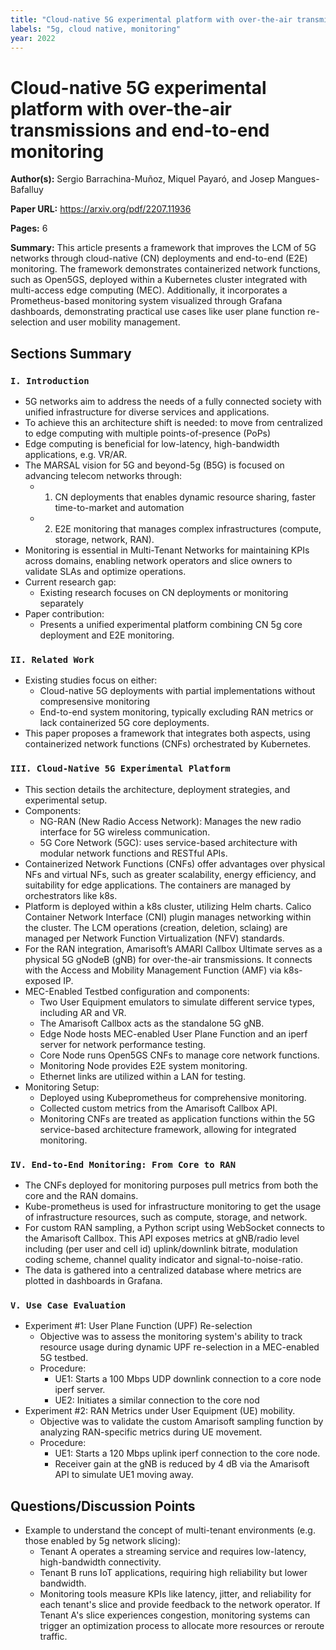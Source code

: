 ```yaml
---
title: "Cloud-native 5G experimental platform with over-the-air transmissions and end-to-end monitoring"
labels: "5g, cloud native, monitoring"
year: 2022
---
```


# Cloud-native 5G experimental platform with over-the-air transmissions and end-to-end monitoring

**Author(s):** Sergio Barrachina-Muñoz, Miquel Payaró, and Josep Mangues-Bafalluy

**Paper URL:** https://arxiv.org/pdf/2207.11936

**Pages:** 6

**Summary:** This article presents a framework that improves the LCM of 5G networks through cloud-native (CN) deployments and end-to-end (E2E) monitoring. The framework demonstrates containerized network functions, such as Open5GS, deployed within a Kubernetes cluster integrated with multi-access edge computing (MEC). Additionally, it incorporates a Prometheus-based monitoring system visualized through Grafana dashboards, demonstrating practical use cases like user plane function re-selection and user mobility management.

## Sections Summary

### `I. Introduction`
- 5G networks aim to address the needs of a fully connected society with unified infrastructure for diverse services and applications.
- To achieve this an architecture shift is needed: to move from centralized to edge computing with multiple points-of-presence (PoPs)
- Edge computing is beneficial for low-latency, high-bandwidth applications, e.g. VR/AR.
- The MARSAL vision for 5G and beyond-5g (B5G) is focused on advancing telecom networks through:
    - 1) CN deployments that enables dynamic resource sharing, faster time-to-market and automation
    - 2) E2E monitoring that manages complex infrastructures (compute, storage, network, RAN).
- Monitoring is essential in Multi-Tenant Networks for maintaining KPIs across domains, enabling network operators and slice owners to validate SLAs and optimize operations.
- Current research gap:
    - Existing research focuses on CN deployments or monitoring separately
- Paper contribution:
    - Presents a unified experimental platform combining CN 5g core deployment and E2E monitoring.
  
### `II. Related Work`
- Existing studies focus on either:
    - Cloud-native 5G deployments with partial implementations without compresensive monitoring
    - End-to-end system monitoring, typically excluding RAN metrics or lack containerized 5G core deployments.
- This paper proposes a framework that integrates both aspects, using containerized network functions (CNFs) orchestrated by Kubernetes.

### `III. Cloud-Native 5G Experimental Platform`
- This section details the architecture, deployment strategies, and experimental setup.
- Components:
    - NG-RAN (New Radio Access Network): Manages the new radio interface for 5G wireless communication.
    - 5G Core Network (5GC): uses service-based architecture with modular network functions and RESTful APIs.
- Containerized Network Functions (CNFs) offer advantages over physical NFs and virtual NFs, such as greater scalability, energy efficiency, and suitability for edge applications. The containers are managed by orchestrators like k8s.
- Platform is deployed within a k8s cluster, utilizing Helm charts. Calico Container Network Interface (CNI) plugin manages networking within the cluster. The LCM operations (creation, deletion, sclaing) are managed per Network Function Virtualization (NFV) standards.
- For the RAN integration, Amarisoft’s AMARI Callbox Ultimate serves as a physical 5G gNodeB (gNB) for over-the-air transmissions. It connects with the Access and Mobility Management Function (AMF) via k8s-exposed IP.
- MEC-Enabled Testbed configuration and components:
    - Two User Equipment emulators to simulate different service types, including AR and VR.
    - The Amarisoft Callbox acts as the standalone 5G gNB.
    - Edge Node hosts MEC-enabled User Plane Function and an iperf server for network performance testing.
    - Core Node runs Open5GS CNFs to manage core network functions.
    - Monitoring Node provides E2E system monitoring.
    - Ethernet links are utilized within a LAN for testing.
- Monitoring Setup:
    - Deployed using Kubeprometheus for comprehensive monitoring.
    - Collected custom metrics from the Amarisoft Callbox API.
    - Monitoring CNFs are treated as application functions within the 5G service-based architecture framework, allowing for integrated monitoring.

### `IV. End-to-End Monitoring: From Core to RAN`
- The CNFs deployed for monitoring purposes pull metrics from both the core and the RAN domains.
- Kube-prometheus is used for infrastructure monitoring to get the usage of infrastructure resources, such as compute, storage, and network.
- For custom RAN sampling, a Python script using WebSocket connects to the Amarisoft Callbox. This API exposes metrics at gNB/radio level including (per user and cell id) uplink/downlink bitrate, modulation coding scheme, channel quality indicator and signal-to-noise-ratio.
- The data is gathered into a centralized database where metrics are plotted in dashboards in Grafana.

### `V. Use Case Evaluation`
- Experiment #1: User Plane Function (UPF) Re-selection
    - Objective was to assess the monitoring system's ability to track resource usage during dynamic UPF re-selection in a MEC-enabled 5G testbed.
    - Procedure:
        - UE1: Starts a 100 Mbps UDP downlink connection to a core node iperf server.
        - UE2: Initiates a similar connection to the core nod
- Experiment #2: RAN Metrics under User Equipment (UE) mobility.
    - Objective was to validate the custom Amarisoft sampling function by analyzing RAN-specific metrics during UE movement.
    - Procedure:
        - UE1: Starts a 120 Mbps uplink iperf connection to the core node.
        - Receiver gain at the gNB is reduced by 4 dB via the Amarisoft API to simulate UE1 moving away.

## Questions/Discussion Points

- Example to understand the concept of multi-tenant environments (e.g. those enabled by 5g network slicing):
    - Tenant A operates a streaming service and requires low-latency, high-bandwidth connectivity.
    - Tenant B runs IoT applications, requiring high reliability but lower bandwidth.
    - Monitoring tools measure KPIs like latency, jitter, and reliability for each tenant's slice and provide feedback to the network operator. If Tenant A's slice experiences congestion, monitoring systems can trigger an optimization process to allocate more resources or reroute traffic.
